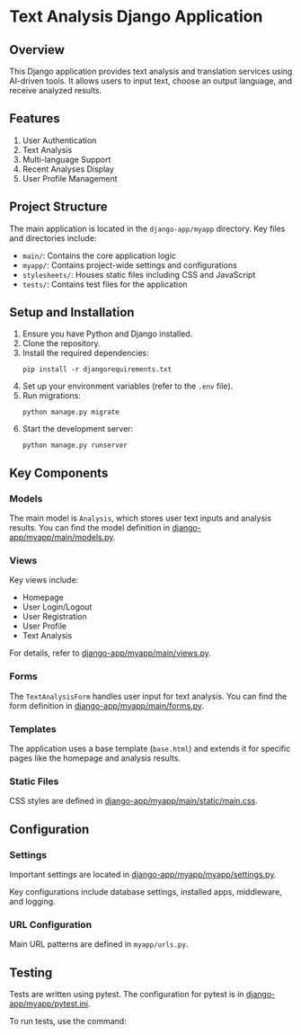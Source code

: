 # Text Analysis Django Application

## Overview

This Django application provides text analysis and translation services using AI-driven tools. It allows users to input text, choose an output language, and receive analyzed results.

## Features

1. User Authentication
2. Text Analysis
3. Multi-language Support
4. Recent Analyses Display
5. User Profile Management

## Project Structure

The main application is located in the `django-app/myapp` directory. Key files and directories include:

- `main/`: Contains the core application logic
- `myapp/`: Contains project-wide settings and configurations
- `stylesheets/`: Houses static files including CSS and JavaScript
- `tests/`: Contains test files for the application

## Setup and Installation

1. Ensure you have Python and Django installed.
2. Clone the repository.
3. Install the required dependencies:
   ```
   pip install -r djangorequirements.txt
   ```
4. Set up your environment variables (refer to the `.env` file).
5. Run migrations:
   ```
   python manage.py migrate
   ```
6. Start the development server:
   ```
   python manage.py runserver
   ```

## Key Components

### Models

The main model is `Analysis`, which stores user text inputs and analysis results. You can find the model definition in [django-app/myapp/main/models.py](django-app/myapp/main/models.py).

### Views

Key views include:

- Homepage
- User Login/Logout
- User Registration
- User Profile
- Text Analysis

For details, refer to [django-app/myapp/main/views.py](django-app/myapp/main/views.py).

### Forms

The `TextAnalysisForm` handles user input for text analysis. You can find the form definition in [django-app/myapp/main/forms.py](django-app/myapp/main/forms.py).

### Templates

The application uses a base template (`base.html`) and extends it for specific pages like the homepage and analysis results.

### Static Files

CSS styles are defined in [django-app/myapp/main/static/main.css](django-app/myapp/main/static/main.css).

## Configuration

### Settings

Important settings are located in [django-app/myapp/myapp/settings.py](django-app/myapp/myapp/settings.py).

Key configurations include database settings, installed apps, middleware, and logging.

### URL Configuration

Main URL patterns are defined in `myapp/urls.py`.

## Testing

Tests are written using pytest. The configuration for pytest is in [django-app/myapp/pytest.ini](django-app/myapp/pytest.ini).

To run tests, use the command: